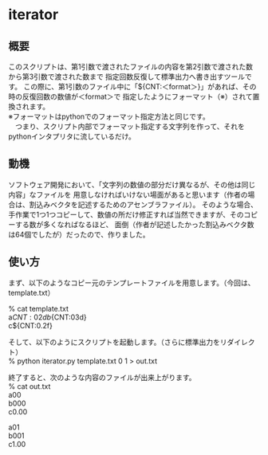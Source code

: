 iterator
========
概要
----
このスクリプトは、第1引数で渡されたファイルの内容を第2引数で渡された数から第3引数で渡された数まで
指定回数反復して標準出力へ書き出すツールです。
この際に、第1引数のファイル中に「${CNT:＜format＞}」があれば、その時の反復回数の数値が＜format＞で
指定したようにフォーマット（※）されて置換されます。  
※フォーマットはpythonでのフォーマット指定方法と同じです。  
　つまり、スクリプト内部でフォーマット指定する文字列を作って、それをpythonインタプリタに流しているだけ。

動機
----
ソフトウェア開発において、「文字列の数値の部分だけ異なるが、その他は同じ内容」なファイルを
用意しなければいけない場面があると思います（作者の場合は、割込みベクタを記述するためのアセンブラファイル）。
そのような場合、手作業で1つ1つコピーして、数値の所だけ修正すれば当然できますが、そのコピーする数が多くなればなるほど、
面倒（作者が記述したかった割込みベクタ数は64個でしたが）だったので、作りました。

使い方
------
まず、以下のようなコピー元のテンプレートファイルを用意します。（今回は、template.txt）

% cat template.txt  
a${CNT:02d}  
b${CNT:03d}  
c${CNT:0.2f}  
  
そして、以下のようにスクリプトを起動します。（さらに標準出力をリダイレクト）  
% python iterator.py template.txt 0 1 > out.txt  

終了すると、次のような内容のファイルが出来上がります。  
% cat out.txt  
a00  
b000  
c0.00  
  
a01  
b001  
c1.00  


